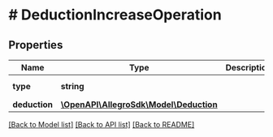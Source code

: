 # # DeductionIncreaseOperation

## Properties

Name | Type | Description | Notes
------------ | ------------- | ------------- | -------------
**type** | **string** |  | [default to 'DEDUCTION_INCREASE']
**deduction** | [**\OpenAPI\AllegroSdk\Model\Deduction**](Deduction.md) |  |

[[Back to Model list]](../../README.md#models) [[Back to API list]](../../README.md#endpoints) [[Back to README]](../../README.md)
